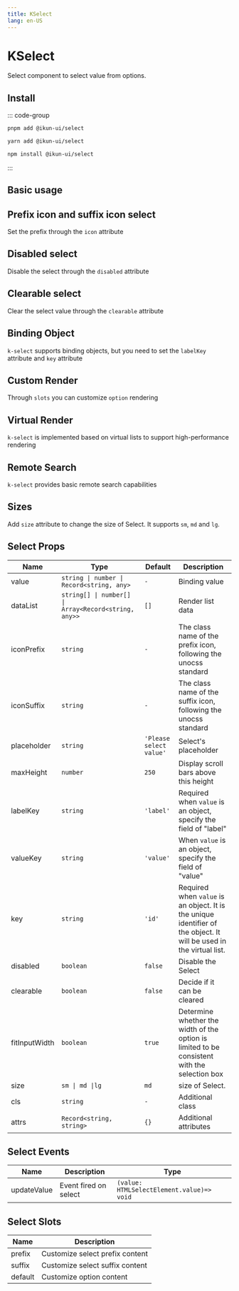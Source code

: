 ```yaml
---
title: KSelect
lang: en-US
---
```


# KSelect

Select component to select value from options.

## Install

::: code-group

```bash [pnpm]
pnpm add @ikun-ui/select
```

```bash [yarn]
yarn add @ikun-ui/select
```

```bash [npm]
npm install @ikun-ui/select
```

:::

## Basic usage

<demo src="select/basic.svelte" github="Select"></demo>

## Prefix icon and suffix icon select

Set the prefix through the `icon` attribute

<demo src="select/prefix.svelte" github="Select"></demo>

## Disabled select

Disable the select through the `disabled` attribute

<demo src="select/disabled.svelte" github="Select"></demo>

## Clearable select

Clear the select value through the `clearable` attribute

<demo src="select/clearable.svelte" github="Select"></demo>

## Binding Object

`k-select` supports binding objects,
but you need to set the `labelKey` attribute and `key` attribute

<demo src="select/object.svelte" github="Select"></demo>

## Custom Render

Through `slots` you can customize `option` rendering

<demo src="select/custom.svelte" github="Select"></demo>

## Virtual Render

`k-select` is implemented based on virtual lists to support high-performance rendering

<demo src="select/virtual.svelte" github="Select"></demo>

## Remote Search

`k-select` provides basic remote search capabilities

<demo src="select/remote.svelte" github="Select"></demo>

## Sizes

Add `size` attribute to change the size of Select. It supports `sm`, `md` and `lg`.

<demo src="select/sizes.svelte" github="Select"></demo>

## Select Props

| Name          | Type                                                 | Default                 | Description                                                                                                         |
| ------------- | ---------------------------------------------------- | ----------------------- | ------------------------------------------------------------------------------------------------------------------- |
| value         | `string \| number \| Record<string, any>`            | `-`                     | Binding value                                                                                                       |
| dataList      | `string[] \| number[] \| Array<Record<string, any>>` | `[]`                    | Render list data                                                                                                    |
| iconPrefix    | `string`                                             | `-`                     | The class name of the prefix icon, following the unocss standard                                                    |
| iconSuffix    | `string`                                             | `-`                     | The class name of the suffix icon, following the unocss standard                                                    |
| placeholder   | `string`                                             | `'Please select value'` | Select's placeholder                                                                                                |
| maxHeight     | `number`                                             | `250`                   | Display scroll bars above this height                                                                               |
| labelKey      | `string`                                             | `'label'`               | Required when `value` is an object, specify the field of "label"                                                    |
| valueKey      | `string`                                             | `'value'`               | When `value` is an object, specify the field of "value"                                                             |
| key           | `string`                                             | `'id'`                  | Required when `value` is an object. It is the unique identifier of the object. It will be used in the virtual list. |
| disabled      | `boolean`                                            | `false`                 | Disable the Select                                                                                                  |
| clearable     | `boolean`                                            | `false`                 | Decide if it can be cleared                                                                                         |
| fitInputWidth | `boolean`                                            | `true`                  | Determine whether the width of the option is limited to be consistent with the selection box                        |
| size          | `sm \| md \|lg`                                      | `md`                    | size of Select.                                                                                                     |
| cls           | `string`                                             | `-`                     | Additional class                                                                                                    |
| attrs         | `Record<string, string>`                             | `{}`                    | Additional attributes                                                                                               |

## Select Events

| Name        | Description           | Type                                      |
| ----------- | --------------------- | ----------------------------------------- |
| updateValue | Event fired on select | `(value: HTMLSelectElement.value)=> void` |

## Select Slots

| Name    | Description                     |
| ------- | ------------------------------- |
| prefix  | Customize select prefix content |
| suffix  | Customize select suffix content |
| default | Customize option content        |
